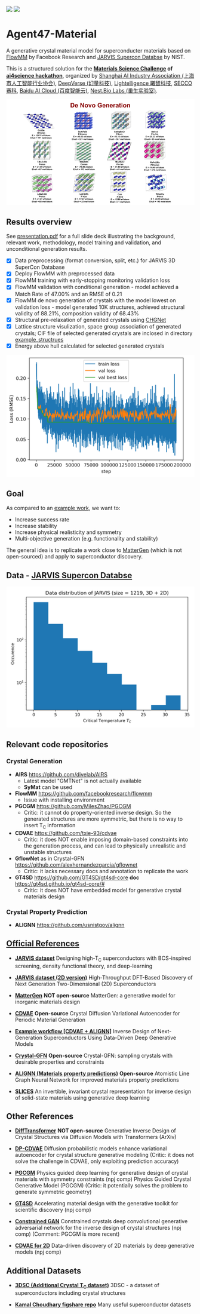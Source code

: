 [![](https://img.shields.io/badge/ai4science-Materials-blue)](https://ai4science.io/2024physics.html)
[![](https://img.shields.io/badge/slide%20deck-8A2BE2)](presentation.pdf)

# Agent47-Material

A generative crystal material model for superconducter materials based on [FlowMM](https://github.com/facebookresearch/flowmm) by Facebook Research and [JARVIS Supercon Databse](https://figshare.com/articles/dataset/JARVIS-SuperconDB/21370572) by NIST.

This is a structured solution for the **[Materials Science Challenge](https://ai4science.io/2024physics.html) of [ai4science hackathon](https://ai4science.io/home.html)**, organized by [Shanghai AI Industry Association (上海市人工智能行业协会)](http://en.sh-aia.com/), [DeepVerse (幻量科技)](https://deepverse.tech/en/index.html), [Lightelligence 曦智科技](https://www.lightelligence.ai/), [SECCO 赛科](https://www.secco.com.cn/en_us), [Baidu AI Cloud (百度智能云)](https://intl.cloud.baidu.com/), [Nest.Bio Labs (巢生实验室)](https://www.nest.bio/).

[![generated-structures](figure/generated-structures.png)](presentation.pdf)

## Results overview

See [presentation.pdf](presentation.pdf) for a full slide deck illustrating the background, relevant work, methodology, model training and validation, and unconditional generation results.

- [x] Data preprocessing (format conversion, split, etc.) for JARVIS 3D SuperCon Database
- [x] Deploy FlowMM with preprocessed data
- [x] FlowMM training with early-stopping monitoring validation loss
- [x] FlowMM validation with conditional generation - model achieved a Match Rate of 47.00% and an RMSE of 0.21
- [x] FlowMM de novo generation of crystals with the model lowest on validation loss - model generated 10K structures, achieved structural validity of 88.21%, composition validity of 68.43%
- [x] Structural pre-relaxation of generated crystals using [CHGNet](https://chgnet.lbl.gov/)
- [x] Lattice structure visulization, space group association of generated crystals; CIF file of selected generated crystals are inclosed in directory [example_structrues](example_structures/)
- [x] Energy above hull calculated for selected generated crystals

![training-curve](figure/training-curve.png)

## Goal

As compared to an [example work](https://pubs.acs.org/doi/10.1021/acs.jpclett.3c01260), we want to:

- Increase success rate
- Increase stability
- Increase physical realisticity and symmetry
- Multi-objective generation (e.g. functionality and stability)

The general idea is to replicate a work close to [MatterGen](https://arxiv.org/abs/2312.03687) (which is not open-sourced) and apply to superconductor discovery.

## Data - [JARVIS Supercon Databse](https://figshare.com/articles/dataset/JARVIS-SuperconDB/21370572)

![jarvis-hist](figure/jarvis-hist.png)

## Relevant code repositories

### Crystal Generation

- **AIRS** https://github.com/divelab/AIRS
    - Latest model "GMTNet" is not actually available
    - **SyMat** can be used
- **FlowMM** https://github.com/facebookresearch/flowmm
    - Issue with installing environment
- **PGCGM** https://github.com/MilesZhao/PGCGM
    - Critic: it cannot do property-oriented inverse design. So the generated structures are more symmetric, but there is no way to insert T<sub>C</sub> information
- **CDVAE** https://github.com/txie-93/cdvae
    - Critic: it does NOT enable imposing domain-based constraints into the generation process, and can lead to physically unrealistic and unstable structures
- **GflowNet** as in Crystal-GFN https://github.com/alexhernandezgarcia/gflownet
    - Critic: it lacks necessary docs and annotation to replicate the work
- **GT4SD** https://github.com/GT4SD/gt4sd-core **doc** https://gt4sd.github.io/gt4sd-core/#
    - Critic: it does NOT have embedded model for generative crystal materials design

### Crystal Property Prediction

- **ALIGNN** https://github.com/usnistgov/alignn

## [Official References](https://ai4science.io/2024physics.html)

- **[JARVIS dataset](https://www.nature.com/articles/s41524-022-00933-1)** Designing high-T<sub>C</sub> superconductors with BCS-inspired screening, density functional theory, and deep-learning

- **[JARVIS dataset (2D version)](https://pubs.acs.org/doi/10.1021/acs.nanolett.2c04420)** High-Throughput DFT-Based Discovery of Next Generation Two-Dimensional (2D) Superconductors

- **[MatterGen](https://arxiv.org/abs/2312.03687)** **NOT open-source** MatterGen: a generative model for inorganic materials design

- **[CDVAE](https://arxiv.org/abs/2110.06197)** **Open-source** Crystal Diffusion Variational Autoencoder for Periodic Material Generation 

- **[Example workflow [CDVAE + ALIGNN]](https://pubs.acs.org/doi/10.1021/acs.jpclett.3c01260)** Inverse Design of Next-Generation Superconductors Using Data-Driven Deep Generative Models

- **[Crystal-GFN](https://arxiv.org/abs/2310.04925)** **Open-source** Crystal-GFN: sampling crystals with desirable properties and constraints

- **[ALIGNN (Materials property predictions)](https://www.nature.com/articles/s41524-021-00650-1)** **Open-source** Atomistic Line Graph Neural Network for improved materials property predictions

- **[SLICES](https://www.nature.com/articles/s41467-023-42870-7)** An invertible, invariant crystal representation for inverse design of solid-state materials using generative deep learning

## Other References

- **[DiffTransformer](https://arxiv.org/abs/2406.09263)** **NOT open-source** Generative Inverse Design of Crystal Structures via Diffusion Models with Transformers (ArXiv)

- **[DP-CDVAE](https://www.nature.com/articles/s41598-024-51400-4)** Diffusion probabilistic models enhance variational autoencoder for crystal structure generative modeling (Critic: it does not solve the challenge in CDVAE, only exploiting prediction accuracy)

- **[PGCGM](https://www.nature.com/articles/s41524-023-00987-9)** Physics guided deep learning for generative design of crystal materials with symmetry constraints (npj comp) Physics Guided Crystal Generative Model (PGCGM) (Critic: it potentially solves the problem to generate symmetric geometry)

- **[GT4SD](https://www.nature.com/articles/s41524-023-01028-1)** Accelerating material design with the generative toolkit for scientific discovery (npj comp)

- **[Constrained GAN](https://www.nature.com/articles/s41524-021-00526-4)** Constrained crystals deep convolutional generative adversarial network for the inverse design of crystal structures (npj comp) (Comment: PGCGM is more recent)

- **[CDVAE for 2D](https://www.nature.com/articles/s41524-022-00923-3)** Data-driven discovery of 2D materials by deep generative models (npj comp)

## Additional Datasets

- **[3DSC (Additional Crystal T<sub>C</sub> dataset)](https://www.nature.com/articles/s41597-023-02721-y)** 3DSC - a dataset of superconductors including crystal structures

- **[Kamal Choudhary figshare repo](https://figshare.com/authors/Kamal_Choudhary/4445539)** Many useful superconductor datasets
